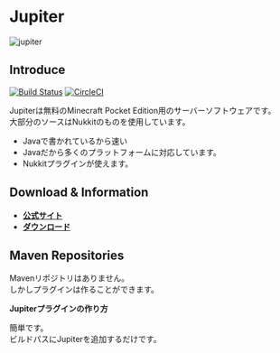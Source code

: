 # Jupiter
![jupiter](https://github.com/JupiterDevelopmentTeam/JupiterDevelopmentTeam/blob/master/Banner.jpg)

Introduce
-------------
[![Build Status](https://travis-ci.org/JupiterDevelopmentTeam/JupiterDevelopmentTeam.svg?branch=master)](https://travis-ci.org/JupiterDevelopmentTeam/JupiterDevelopmentTeam)
[![CircleCI](https://circleci.com/gh/JupiterDevelopmentTeam/JupiterDevelopmentTeam/tree/master.svg?style=svg)](https://circleci.com/gh/JupiterDevelopmentTeam/JupiterDevelopmentTeam/tree/master)

Jupiterは無料のMinecraft Pocket Edition用のサーバーソフトウェアです。  
大部分のソースはNukkitのものを使用しています。  

* Javaで書かれているから速い
* Javaだから多くのプラットフォームに対応しています。
* Nukkitプラグインが使えます。

 Download & Information
--------------------

* __[公式サイト](https://jupiterdevelopmentteam.github.io/)__
* __[ダウンロード](http://ux.getuploader.com/Itsu/)__


Maven Repositories
--------------------

Mavenリポジトリはありません。  
しかしプラグインは作ることができます。  


__Jupiterプラグインの作り方__

簡単です。  
ビルドパスにJupiterを追加するだけです。  
